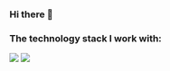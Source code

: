 ### Hi there 👋
 
### The technology stack I work with:

<img src="https://img.shields.io/badge/HTML-2188ff?style=for-the-badge&logo=html5&logoColor=fff"/>
<img src="https://img.shields.io/badge/HTML-2188ff?style=for-the-badge&logo=html5&logoColor=fff"/>
